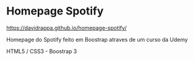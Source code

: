 # Homepage Spotify

https://davidrappa.github.io/homepage-spotify/

 Homepage do Spotify feito em Boostrap atraves de um curso da Udemy

HTML5 / CSS3 - Boostrap 3
